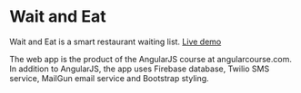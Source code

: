 # Wait and Eat

Wait and Eat is a smart restaurant waiting list. [Live demo](https://aquamarine-wolf.hyperdev.space/)

The web app is the product of the AngularJS course at angularcourse.com. In addition to AngularJS, the app uses Firebase database, Twilio SMS service, MailGun email service and Bootstrap styling.